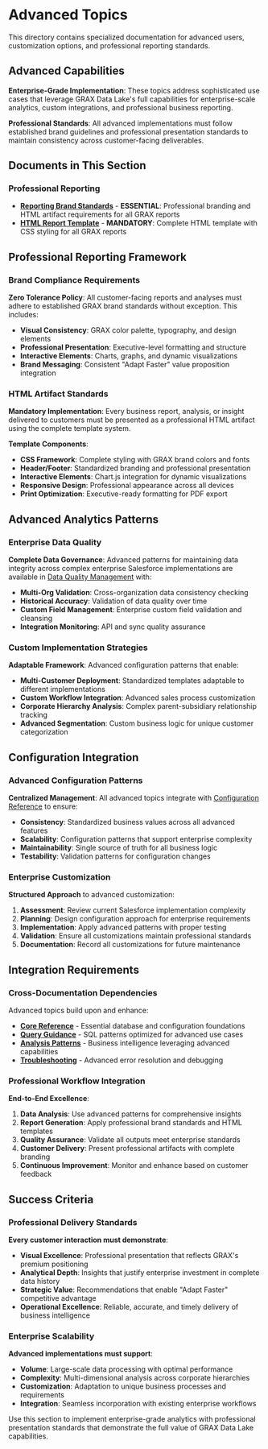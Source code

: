 # Advanced Topics

This directory contains specialized documentation for advanced users, customization options, and professional reporting standards.

## Advanced Capabilities

**Enterprise-Grade Implementation**: These topics address sophisticated use cases that leverage GRAX Data Lake's full capabilities for enterprise-scale analytics, custom integrations, and professional business reporting.

**Professional Standards**: All advanced implementations must follow established brand guidelines and professional presentation standards to maintain consistency across customer-facing deliverables.

## Documents in This Section

### Professional Reporting

- **[Reporting Brand Standards](reporting-brand-standards.md)** - **ESSENTIAL**: Professional branding and HTML artifact requirements for all GRAX reports
- **[HTML Report Template](html-report-template.md)** - **MANDATORY**: Complete HTML template with CSS styling for all GRAX reports

## Professional Reporting Framework

### Brand Compliance Requirements

**Zero Tolerance Policy**: All customer-facing reports and analyses must adhere to established GRAX brand standards without exception. This includes:

- **Visual Consistency**: GRAX color palette, typography, and design elements
- **Professional Presentation**: Executive-level formatting and structure
- **Interactive Elements**: Charts, graphs, and dynamic visualizations
- **Brand Messaging**: Consistent "Adapt Faster" value proposition integration

### HTML Artifact Standards

**Mandatory Implementation**: Every business report, analysis, or insight delivered to customers must be presented as a professional HTML artifact using the complete template system.

**Template Components**:

- **CSS Framework**: Complete styling with GRAX brand colors and fonts
- **Header/Footer**: Standardized branding and professional presentation
- **Interactive Elements**: Chart.js integration for dynamic visualizations
- **Responsive Design**: Professional appearance across all devices
- **Print Optimization**: Executive-ready formatting for PDF export

## Advanced Analytics Patterns

### Enterprise Data Quality

**Complete Data Governance**: Advanced patterns for maintaining data integrity across complex enterprise Salesforce implementations are available in [Data Quality Management](../analysis-patterns/data-quality-management.md) with:

- **Multi-Org Validation**: Cross-organization data consistency checking
- **Historical Accuracy**: Validation of data quality over time
- **Custom Field Management**: Enterprise custom field validation and cleansing
- **Integration Monitoring**: API and sync quality assurance

### Custom Implementation Strategies

**Adaptable Framework**: Advanced configuration patterns that enable:

- **Multi-Customer Deployment**: Standardized templates adaptable to different implementations
- **Custom Workflow Integration**: Advanced sales process customization
- **Corporate Hierarchy Analysis**: Complex parent-subsidiary relationship tracking
- **Advanced Segmentation**: Custom business logic for unique customer categorization

## Configuration Integration

### Advanced Configuration Patterns

**Centralized Management**: All advanced topics integrate with [Configuration Reference](../core-reference/configuration-reference.md) to ensure:

- **Consistency**: Standardized business values across all advanced features
- **Scalability**: Configuration patterns that support enterprise complexity
- **Maintainability**: Single source of truth for all business logic
- **Testability**: Validation patterns for configuration changes

### Enterprise Customization

**Structured Approach** to advanced customization:

1. **Assessment**: Review current Salesforce implementation complexity
1. **Planning**: Design configuration approach for enterprise requirements
1. **Implementation**: Apply advanced patterns with proper testing
1. **Validation**: Ensure all customizations maintain professional standards
1. **Documentation**: Record all customizations for future maintenance

## Integration Requirements

### Cross-Documentation Dependencies

Advanced topics build upon and enhance:

- **[Core Reference](../core-reference/)** - Essential database and configuration foundations
- **[Query Guidance](../query-guidance/)** - SQL patterns optimized for advanced use cases
- **[Analysis Patterns](../analysis-patterns/)** - Business intelligence leveraging advanced capabilities
- **[Troubleshooting](../troubleshooting/)** - Advanced error resolution and debugging

### Professional Workflow Integration

**End-to-End Excellence**:

1. **Data Analysis**: Use advanced patterns for comprehensive insights
1. **Report Generation**: Apply professional brand standards and HTML templates
1. **Quality Assurance**: Validate all outputs meet enterprise standards
1. **Customer Delivery**: Present professional artifacts with complete branding
1. **Continuous Improvement**: Monitor and enhance based on customer feedback

## Success Criteria

### Professional Delivery Standards

**Every customer interaction must demonstrate**:

- **Visual Excellence**: Professional presentation that reflects GRAX's premium positioning
- **Analytical Depth**: Insights that justify enterprise investment in complete data history
- **Strategic Value**: Recommendations that enable "Adapt Faster" competitive advantage
- **Operational Excellence**: Reliable, accurate, and timely delivery of business intelligence

### Enterprise Scalability

**Advanced implementations must support**:

- **Volume**: Large-scale data processing with optimal performance
- **Complexity**: Multi-dimensional analysis across corporate hierarchies
- **Customization**: Adaptation to unique business processes and requirements
- **Integration**: Seamless incorporation with existing enterprise workflows

Use this section to implement enterprise-grade analytics with professional presentation standards that demonstrate the full value of GRAX Data Lake capabilities.
